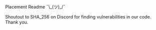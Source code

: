 Placement Readme ¯\\\_(ツ)_/¯

Shoutout to SHA_256 on Discord for finding vulnerabilities in our code. Thank you.
